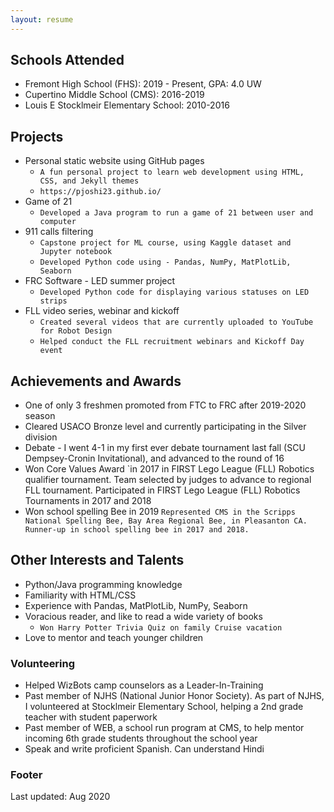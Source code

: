 ```yaml
---
layout: resume
---
```


## Schools Attended
* Fremont High School (FHS): 2019 - Present, GPA: 4.0 UW
* Cupertino Middle School (CMS): 2016-2019 
* Louis E Stocklmeir Elementary School: 2010-2016


## Projects
* Personal static website using GitHub pages
  * `A fun personal project to learn web development using HTML, CSS, and Jekyll themes`
  * `https://pjoshi23.github.io/`
* Game of 21
  * `Developed a Java program to run a game of 21 between user and computer`
* 911 calls filtering
  * `Capstone project for ML course, using Kaggle dataset and Jupyter notebook`
  * `Developed Python code using - Pandas, NumPy, MatPlotLib, Seaborn`
* FRC Software - LED summer project
  * `Developed Python code for displaying various statuses on LED strips`
* FLL video series, webinar and kickoff
  * `Created several videos that are currently uploaded to YouTube for Robot Design`
  * `Helped conduct the FLL recruitment webinars and Kickoff Day event`


## Achievements and Awards
* One of only 3 freshmen promoted from FTC to FRC after 2019-2020 season
* Cleared USACO Bronze level and currently participating in the Silver division
* Debate - I went 4-1 in my first ever debate tournament last fall (SCU Dempsey-Cronin Invitational), and advanced to the round of 16
* Won Core Values Award `in 2017 in FIRST Lego League (FLL) Robotics qualifier tournament. Team selected by judges to advance to regional FLL tournament. 
Participated in FIRST Lego League (FLL) Robotics Tournaments in 2017 and 2018   
* Won school spelling Bee in 2019 `Represented CMS in the Scripps National Spelling Bee, Bay Area Regional Bee, in Pleasanton CA. Runner-up in school spelling bee in 2017 and 2018.`


## Other Interests and Talents
* Python/Java programming knowledge
* Familiarity with HTML/CSS
* Experience with Pandas, MatPlotLib, NumPy, Seaborn
* Voracious reader, and like to read a wide variety of books
  * `Won Harry Potter Trivia Quiz on family Cruise vacation`
* Love to mentor and teach younger children

### Volunteering
* Helped WizBots camp counselors as a Leader-In-Training
* Past member of NJHS (National Junior Honor Society). As part of NJHS, I volunteered at Stocklmeir Elementary School, helping a 2nd grade teacher with student paperwork
* Past member of WEB, a school run program at CMS, to help mentor incoming 6th grade students throughout the school year
* Speak and write proficient Spanish. Can understand Hindi

### Footer

Last updated: Aug 2020 


